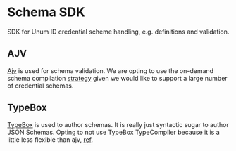 # Schema SDK
SDK for Unum ID credential scheme handling, e.g. definitions and validation.

## AJV
[Ajv](https://ajv.js.org/guide/why-ajv.html) is used for schema validation. We are opting to use the on-demand schema compilation [strategy](https://ajv.js.org/guide/managing-schemas.html#pre-adding-all-schemas-vs-adding-on-demand) given we would like to support a large number of credential schemas.

## TypeBox
[TypeBox](https://github.com/sinclairzx81/typebox) is used to author schemas. It is really just syntactic sugar to author JSON Schemas. Opting to not use TypeBox TypeCompiler because it is a little less flexible than ajv, [ref](https://github.com/sinclairzx81/typebox#typecompiler).